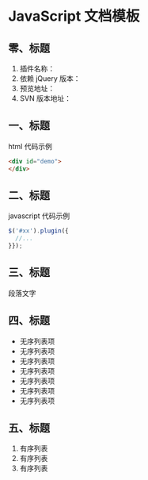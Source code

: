 # JavaScript 文档模板

## 零、标题
1. 插件名称：
2. 依赖 jQuery 版本：
3. 预览地址：
4. SVN 版本地址：

## 一、标题
html 代码示例
```html
<div id="demo">
</div>
```

## 二、标题
javascript 代码示例
```javascript
$('#xx').plugin({
  //...
}});
```

## 三、标题
段落文字

## 四、标题
* 无序列表项
* 无序列表项
* 无序列表项
* 无序列表项
* 无序列表项
* 无序列表项
* 无序列表项

## 五、标题
1. 有序列表
2. 有序列表
3. 有序列表